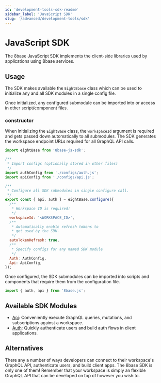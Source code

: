 ```yaml
---
id: 'development-tools-sdk-readme'
sidebar_label: 'JavaScript SDK'
slug: '/advanced/development-tools/sdk'
---
```


# JavaScript SDK

The 8base JavaScript SDK implements the client-side libraries used by applications using 8base services.

## Usage

The SDK makes available the `Eight8base` class which can be used to initialize any and all SDK modules in a single config file.

Once initialized, any configured submodule can be imported into or access in other script/component files.

### constructor

When initializing the `EightBase` class, the `workspaceId` argument is required and gets passed down automatically to all submodules. The SDK generates the workspace endpoint URLs required for all GraphQL API calls.

```javascript
import eightBase from '8base-js-sdk';

/**
 * Import configs (optionally stored in other files)
 */
import authConfig from './configs/auth.js';
import apiConfig from './configs/api.js';

/**
 * Configure all SDK submodules in single configure call.
 */
export const { api, auth } = eightBase.configure({
  /**
   * Workspace ID is required!
   */
  workspaceId: '<WORKSPACE_ID>',
  /**
   * Automatically enable refresh tokens to
   * get used by the SDK.
   */
  autoTokenRefresh: true,
  /**
   * Specify configs for any named SDK module
   */
  Auth: AuthConfig,
  Api: ApiConfig,
});
```

Once configured, the SDK submodules can be imported into scripts and components that require them from the configuration file.

```javascript
import { auth, api } from '8base.js';
```

## Available SDK Modules

- [Api](/projects/backend/development-tools/sdk/api): Conveniently execute GraphQL queries, mutations, and subscriptions against a workspace.
- [Auth](/projects/backend/development-tools/sdk/auth): Quickly authenticate users and build auth flows in client applications.

## Alternatives

There any a number of ways developers can connect to their workspace's GraphQL API, authenticate users, and build client apps. The 8base SDK is only one of them! Remember that your workspace is simply an flexible GraphQL API that can be developed on top of however you wish to.
